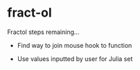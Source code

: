 # fract-ol

Fractol steps remaining...

- Find way to join mouse hook to function
    
- Use values inputted by user for Julia set
